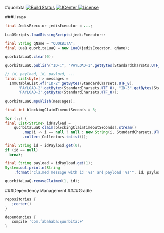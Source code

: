 #quorbita [![Build Status](https://travis-ci.org/jamespedwards42/quorbita.svg)](https://travis-ci.org/jamespedwards42/quorbita) [![JCenter](https://api.bintray.com/packages/jamespedwards42/libs/quorbita/images/download.svg) ](https://bintray.com/jamespedwards42/libs/quorbita/_latestVersion) [![License](http://img.shields.io/badge/license-Apache--2-blue.svg?style=flat) ](http://www.apache.org/licenses/LICENSE-2.0)

###Usage
```java
final JedisExecutor jedisExecutor = ...;

LuaQScripts.loadMissingScripts(jedisExecutor);

final String qName = "QUORBITA";
final LuaQ quorbitaLuaQ = new LuaQ(jedisExecutor, qName);

quorbitaLuaQ.clear(0);

quorbitaLuaQ.publish("ID-1", "PAYLOAD-1".getBytes(StandardCharsets.UTF_8));

// id, payload, id, payload, ...
final List<byte[]> messages =
  ImmutableList.of("ID-2".getBytes(StandardCharsets.UTF_8),
      "PAYLOAD-2".getBytes(StandardCharsets.UTF_8), "ID-3".getBytes(StandardCharsets.UTF_8),
      "PAYLOAD-3".getBytes(StandardCharsets.UTF_8));

quorbitaLuaQ.mpublish(messages);

final int blockingClaimTimeoutSeconds = 3;

for (;;) {
final List<String> idPayload =
    quorbitaLuaQ.claim(blockingClaimTimeoutSeconds).stream()
        .map(i -> i == null ? null : new String(i, StandardCharsets.UTF_8))
        .collect(Collectors.toList());

final String id = idPayload.get(0);
if (id == null)
  break;

final String payload = idPayload.get(1);
System.out.println(String
    .format("Claimed message with id '%s' and payload '%s'", id, payload));

quorbitaLuaQ.removeClaimed(1, id);
```

###Dependency Management
####Gradle
```groovy
repositories {
   jcenter()
}

dependencies {
   compile 'com.fabahaba:quorbita:+'
}
```
